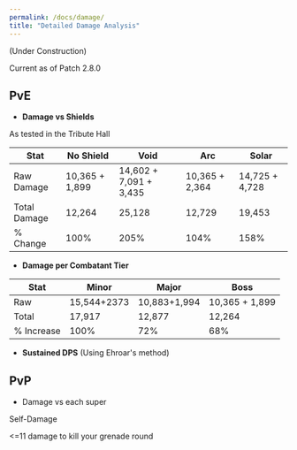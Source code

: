 ```yaml
---
permalink: /docs/damage/
title: "Detailed Damage Analysis"
---
```


(Under Construction)

Current as of Patch 2.8.0

## PvE

- **Damage vs Shields**

As tested in the Tribute Hall

|Stat  	|No Shield  	| Void  	| Arc   	| Solar   	|
|---	|---	|---	|---	|---	|
|Raw Damage	| 10,365 + 1,899  	| 14,602 + 7,091 + 3,435  	| 10,365 + 2,364  	| 14,725 + 4,728   	|
|Total Damage  	|12,264   	| 25,128  	| 12,729   	| 19,453   	|
|% Change  	|100%  	| 205%  	| 104%   	| 158%   	|

- **Damage per Combatant Tier**

| Stat  	| Minor  	| Major  	| Boss   	|
|---	|---	|---	|---	|
| Raw  	| 15,544+2373   	|10,883+1,994   	| 10,365 + 1,899  	|
| Total  	|17,917   	|12,877   	| 12,264    	|
| % Increase  	| 100%  	| 72%  	| 68%  	|

- **Sustained DPS**
(Using Ehroar's method)

## PvP

- Damage vs each super


Self-Damage

<=11 damage to kill your grenade round
